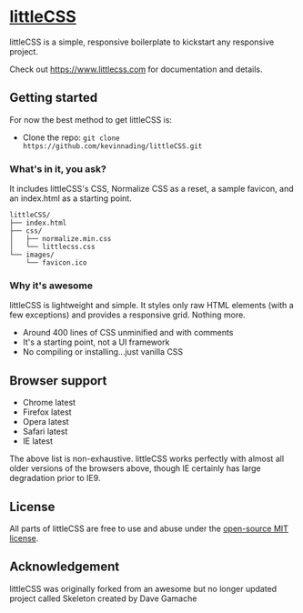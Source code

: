 # [littleCSS](https://www.littlecss.com)
littleCSS is a simple, responsive boilerplate to kickstart any responsive project.

Check out <https://www.littlecss.com> for documentation and details.

## Getting started

For now the best method to get littleCSS is:
- Clone the repo: `git clone https://github.com/kevinnading/littleCSS.git`


### What's in it, you ask?

It includes littleCSS's CSS, Normalize CSS as a reset, a sample favicon, and an index.html as a starting point.

```
littleCSS/
├── index.html
├── css/
│   ├── normalize.min.css
│   └── littlecss.css
└── images/
    └── favicon.ico

```

### Why it's awesome

littleCSS is lightweight and simple. It styles only raw HTML elements (with a few exceptions) and provides a responsive grid. Nothing more.
- Around 400 lines of CSS unminified and with comments
- It's a starting point, not a UI framework
- No compiling or installing...just vanilla CSS


## Browser support

- Chrome latest
- Firefox latest
- Opera latest
- Safari latest
- IE latest

The above list is non-exhaustive. littleCSS works perfectly with almost all older versions of the browsers above, though IE certainly has large degradation prior to IE9.


## License

All parts of littleCSS are free to use and abuse under the [open-source MIT license](https://github.com/kevinnading/littleCSS/blob/master/LICENSE).


## Acknowledgement

littleCSS was originally forked from an awesome but no longer updated project called Skeleton created by Dave Gamache
